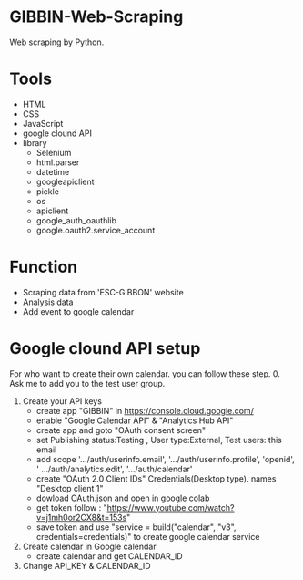 # GIBBIN-Web-Scraping
Web scraping by Python.

# Tools
- HTML
- CSS
- JavaScript
- google clound API
- library
    - Selenium
    - html.parser
    - datetime
    - googleapiclient
    - pickle
    - os
    - apiclient
    - google_auth_oauthlib
    - google.oauth2.service_account

# Function
- Scraping data from 'ESC-GIBBON' website
- Analysis data
- Add event to google calendar

# Google clound API setup
For who want to create their own calendar. you can follow these step.
0. Ask me to add you to the test user group.
1. Create your API keys
    - create app "GIBBIN" in https://console.cloud.google.com/
    - enable "Google Calendar API" & "Analytics Hub API"
    - create app and goto "OAuth consent screen"
    - set Publishing status:Testing , User type:External, Test users: this email
    - add scope '.../auth/userinfo.email', '.../auth/userinfo.profile', 'openid', '	.../auth/analytics.edit', '.../auth/calendar'
    - create "OAuth 2.0 Client IDs" Credentials(Desktop type). names "Desktop client 1"
    - dowload OAuth.json and open in google colab
    - get token follow : "https://www.youtube.com/watch?v=j1mh0or2CX8&t=153s"
    - save token and use "service = build("calendar", "v3", credentials=credentials)" to create google calendar service
2. Create calendar in Google calendar
    - create calendar and get CALENDAR_ID
3. Change API_KEY & CALENDAR_ID
